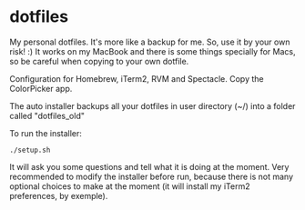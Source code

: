 dotfiles
========

My personal dotfiles. It's more like a backup for me. So, use it by your own risk! :)
It works on my MacBook and there is some things specially for Macs, so be careful when copying to your own dotfile.

Configuration for Homebrew, iTerm2, RVM and Spectacle.
Copy the ColorPicker app.

The auto installer backups all your dotfiles in user directory (~/) into a folder called "dotfiles_old"

To run the installer:

    ./setup.sh

It will ask you some questions and tell what it is doing at the moment. Very recommended to modify the installer before run, because there is not many optional choices to make at the moment (it will install my iTerm2 preferences, by exemple).
